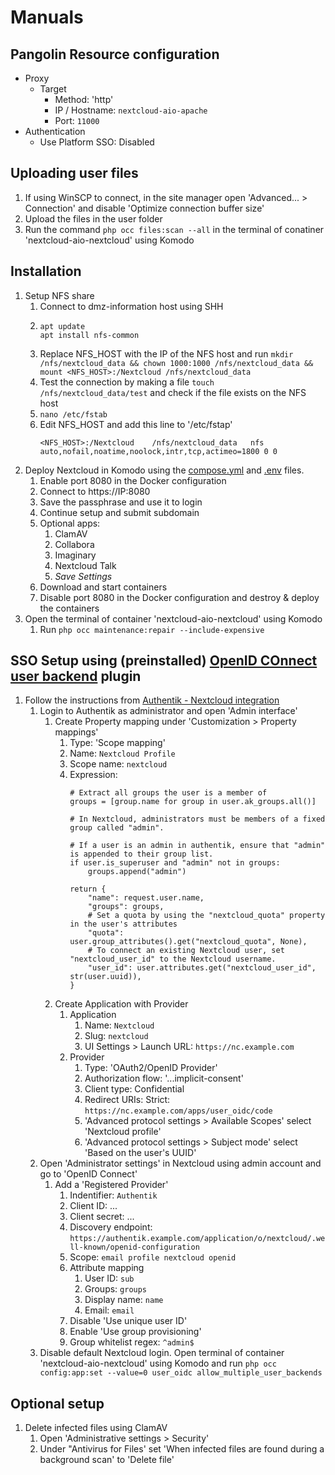# Manuals
## Pangolin Resource configuration
- Proxy
  - Target
    - Method: 'http'
    - IP / Hostname: `nextcloud-aio-apache`
    - Port: `11000`
- Authentication
  - Use Platform SSO: Disabled

## Uploading user files
1. If using WinSCP to connect, in the site manager open 'Advanced... > Connection' and disable 'Optimize connection buffer size'
2. Upload the files in the user folder
3. Run the command `php occ files:scan --all` in the terminal of conatiner 'nextcloud-aio-nextcloud' using Komodo

## Installation
1. Setup NFS share
    1. Connect to dmz-information host using SHH
    2. ```
       apt update
       apt install nfs-common
       ```
    3. Replace NFS_HOST with the IP of the NFS host and run `mkdir /nfs/nextcloud_data && chown 1000:1000 /nfs/nextcloud_data && mount <NFS_HOST>:/Nextcloud /nfs/nextcloud_data`
    4. Test the connection by making a file `touch /nfs/nextcloud_data/test` and check if the file exists on the NFS host
    5. `nano /etc/fstab`
    6. Edit NFS_HOST and add this line to '/etc/fstap'
       ```
       <NFS_HOST>:/Nextcloud    /nfs/nextcloud_data   nfs auto,nofail,noatime,noolock,intr,tcp,actimeo=1800 0 0
       ```
2. Deploy Nextcloud in Komodo using the [compose.yml](https://github.com/platnub/container-host-templates/blob/main/docker/containers/nextcloud/compose.yml) and [.env](https://github.com/platnub/container-host-templates/blob/main/docker/containers/nextcloud/.env) files.
    1. Enable port 8080 in the Docker configuration
    2. Connect to https://IP:8080
    3. Save the passphrase and use it to login
    4. Continue setup and submit subdomain
    5. Optional apps:
        1. ClamAV
        2. Collabora
        3. Imaginary
        4. Nextcloud Talk
        5. _Save Settings_
    6. Download and start containers
    7. Disable port 8080 in the Docker configuration and destroy & deploy the containers
4. Open the terminal of container 'nextcloud-aio-nextcloud' using Komodo
    1. Run `php occ maintenance:repair --include-expensive`

## SSO Setup using (preinstalled) [OpenID COnnect user backend](https://apps.nextcloud.com/apps/user_oidc) plugin
1. Follow the instructions from [Authentik - Nextcloud integration](https://integrations.goauthentik.io/chat-communication-collaboration/nextcloud)
    1. Login to Authentik as administrator and open 'Admin interface'
        1. Create Property mapping under 'Customization > Property mappings'
            1. Type: 'Scope mapping'
            2. Name: `Nextcloud Profile`
            3. Scope name: `nextcloud`
            4. Expression:
               ```
               # Extract all groups the user is a member of
               groups = [group.name for group in user.ak_groups.all()]
               
               # In Nextcloud, administrators must be members of a fixed group called "admin".
               
               # If a user is an admin in authentik, ensure that "admin" is appended to their group list.
               if user.is_superuser and "admin" not in groups:
                   groups.append("admin")
               
               return {
                   "name": request.user.name,
                   "groups": groups,
                   # Set a quota by using the "nextcloud_quota" property in the user's attributes
                   "quota": user.group_attributes().get("nextcloud_quota", None),
                   # To connect an existing Nextcloud user, set "nextcloud_user_id" to the Nextcloud username.
                   "user_id": user.attributes.get("nextcloud_user_id", str(user.uuid)),
               }
               ```
        2. Create Application with Provider
            1. Application
                1. Name: `Nextcloud`
                2. Slug: `nextcloud`
                3. UI Settings > Launch URL: `https://nc.example.com`
            2. Provider
                1. Type: 'OAuth2/OpenID Provider'
                2. Authorization flow: '...implicit-consent'
                3. Client type: Confidential
                4. Redirect URIs: Strict: `https://nc.example.com/apps/user_oidc/code`
                5. 'Advanced protocol settings > Available Scopes' select 'Nextcloud profile'
                6. 'Advanced protocol settings > Subject mode' select 'Based on the user's UUID'
    2. Open 'Administrator settings' in Nextcloud using admin account and go to 'OpenID Connect'
        1. Add a 'Registered Provider'
            1. Indentifier: `Authentik`
            2. Client ID: ...
            3. Client secret: ...
            4. Discovery endpoint: `https://authentik.example.com/application/o/nextcloud/.well-known/openid-configuration`
            5. Scope: `email profile nextcloud openid`
            6. Attribute mapping
                1. User ID: `sub`
                2. Groups: `groups`
                3. Display name: `name`
                4. Email: `email`
            7. Disable 'Use unique user ID'
            8. Enable 'Use group provisioning'
            9. Group whitelist regex: `^admin$`
    3. Disable default Nextcloud login. Open terminal of container 'nextcloud-aio-nextcloud' using Komodo and run `php occ config:app:set --value=0 user_oidc allow_multiple_user_backends`

## Optional setup
1. Delete infected files using ClamAV
    1. Open 'Administrative settings > Security'
    2. Under "Antivirus for Files' set 'When infected files are found during a background scan' to 'Delete file'
